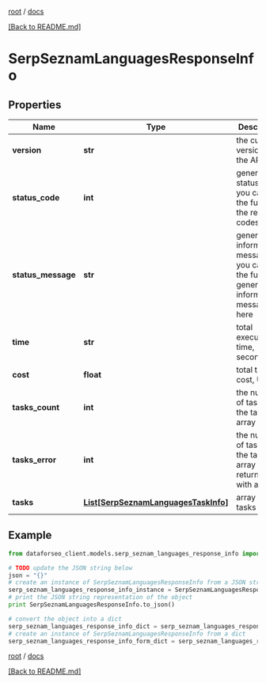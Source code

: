 [root](./../ "root") / [docs](./ "docs")

[[Back to README.md]](./../README.md "[Back to README.md]")

# SerpSeznamLanguagesResponseInfo

## Properties

Name | Type | Description | Notes
------------ | ------------- | ------------- | -------------
**version** | **str** | the current version of the API | [optional]
**status_code** | **int** | general status code you can find the full list of the response codes here | [optional]
**status_message** | **str** | general informational message you can find the full list of general informational messages here | [optional]
**time** | **str** | total execution time, seconds | [optional]
**cost** | **float** | total tasks cost, USD | [optional]
**tasks_count** | **int** | the number of tasks in the tasks array | [optional]
**tasks_error** | **int** | the number of tasks in the tasks array returned with an error | [optional]
**tasks** | [**List[SerpSeznamLanguagesTaskInfo]**](SerpSeznamLanguagesTaskInfo.md) | array of tasks | [optional]

## Example

```python
from dataforseo_client.models.serp_seznam_languages_response_info import SerpSeznamLanguagesResponseInfo

# TODO update the JSON string below
json = "{}"
# create an instance of SerpSeznamLanguagesResponseInfo from a JSON string
serp_seznam_languages_response_info_instance = SerpSeznamLanguagesResponseInfo.from_json(json)
# print the JSON string representation of the object
print SerpSeznamLanguagesResponseInfo.to_json()

# convert the object into a dict
serp_seznam_languages_response_info_dict = serp_seznam_languages_response_info_instance.to_dict()
# create an instance of SerpSeznamLanguagesResponseInfo from a dict
serp_seznam_languages_response_info_form_dict = serp_seznam_languages_response_info.from_dict(serp_seznam_languages_response_info_dict)
```

  

[root](./../ "root") / [docs](./ "docs")

[[Back to README.md]](./../README.md "[Back to README.md]")